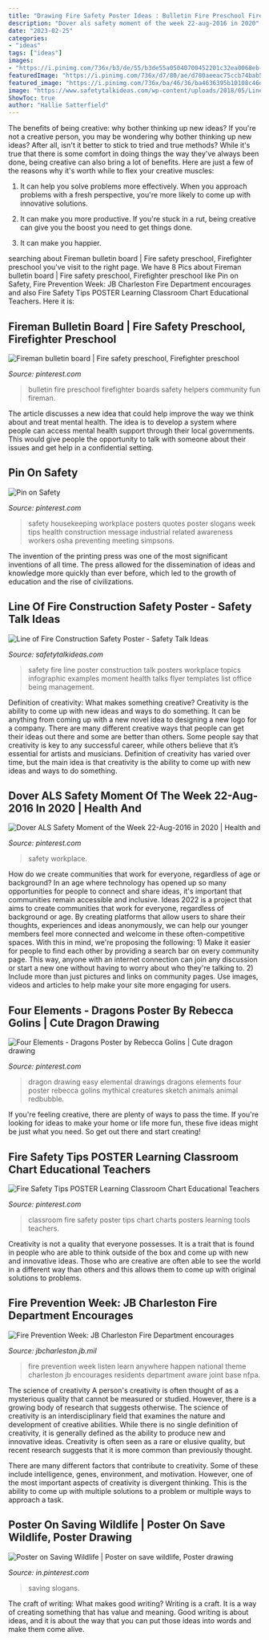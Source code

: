 ```yaml
---
title: "Drawing Fire Safety Poster Ideas : Bulletin Fire Preschool Firefighter Boards Safety Helpers Community Fun Fireman"
description: "Dover als safety moment of the week 22-aug-2016 in 2020"
date: "2023-02-25"
categories:
- "ideas"
tags: ["ideas"]
images:
- "https://i.pinimg.com/736x/b3/de/55/b3de55a05040700452201c32ea0068eb--art-portfolio-wildlife.jpg"
featuredImage: "https://i.pinimg.com/736x/d7/80/ae/d780aeeac75ccb74bab554e36a4a9868--toddler-fun-bulletin-boards.jpg"
featured_image: "https://i.pinimg.com/736x/ba/46/36/ba4636395b10108c46d3fd51c61f8323.jpg"
image: "https://www.safetytalkideas.com/wp-content/uploads/2018/05/Line-of-Fire-Construction-Safety-Poster.jpg"
ShowToc: true
author: "Hallie Satterfield"
---
```



The benefits of being creative: why bother thinking up new ideas?
If you're not a creative person, you may be wondering why bother thinking up new ideas? After all, isn't it better to stick to tried and true methods? While it's true that there is some comfort in doing things the way they've always been done, being creative can also bring a lot of benefits. Here are just a few of the reasons why it's worth while to flex your creative muscles:
1. It can help you solve problems more effectively. When you approach problems with a fresh perspective, you're more likely to come up with innovative solutions.

2. It can make you more productive. If you're stuck in a rut, being creative can give you the boost you need to get things done.

3. It can make you happier.

	

		
searching about Fireman bulletin board | Fire safety preschool, Firefighter preschool you've visit to the right page. We have 8 Pics about Fireman bulletin board | Fire safety preschool, Firefighter preschool like Pin on Safety, Fire Prevention Week: JB Charleston Fire Department encourages and also Fire Safety Tips POSTER Learning Classroom Chart Educational Teachers. Here it is:
		
    
## Fireman Bulletin Board | Fire Safety Preschool, Firefighter Preschool

<img loading=lazy src="https://i.pinimg.com/736x/d7/80/ae/d780aeeac75ccb74bab554e36a4a9868--toddler-fun-bulletin-boards.jpg" onerror="this.onerror=null;this.src='https://tse3.mm.bing.net/th?id=OIP.CqbdMWVFolKqvTQflXb5xAEsDh&amp;pid=15.1';" alt="Fireman bulletin board | Fire safety preschool, Firefighter preschool">

_Source: pinterest.com_

>bulletin fire preschool firefighter boards safety helpers community fun fireman. 

	

The article discusses a new idea that could help improve the way we think about and treat mental health. The idea is to develop a system where people can access mental health support through their local governments. This would give people the opportunity to talk with someone about their issues and get help in a confidential setting.

    
## Pin On Safety

<img loading=lazy src="https://i.pinimg.com/736x/42/89/90/4289909374216eb445e844fec7f243c0--safety-quotes-safety-posters.jpg" onerror="this.onerror=null;this.src='https://tse1.mm.bing.net/th?id=OIP.jt9IOb12mln-wbYmFed0egHaKa&amp;pid=15.1';" alt="Pin on Safety">

_Source: pinterest.com_

>safety housekeeping workplace posters quotes poster slogans week tips health construction message industrial related awareness workers osha preventing meeting simpsons. 

	

The invention of the printing press was one of the most significant inventions of all time. The press allowed for the dissemination of ideas and knowledge more quickly than ever before, which led to the growth of education and the rise of civilizations.

    
## Line Of Fire Construction Safety Poster - Safety Talk Ideas

<img loading=lazy src="https://www.safetytalkideas.com/wp-content/uploads/2018/05/Line-of-Fire-Construction-Safety-Poster.jpg" onerror="this.onerror=null;this.src='https://tse2.mm.bing.net/th?id=OIP.bSToeWSCAjd9OQGUtHBu3AHaJ4&amp;pid=15.1';" alt="Line of Fire Construction Safety Poster - Safety Talk Ideas">

_Source: safetytalkideas.com_

>safety fire line poster construction talk posters workplace topics infographic examples moment health talks flyer templates list office being management. 

	

Definition of creativity: What makes something creative?
Creativity is the ability to come up with new ideas and ways to do something. It can be anything from coming up with a new novel idea to designing a new logo for a company. There are many different creative ways that people can get their ideas out there and some are better than others. Some people say that creativity is key to any successful career, while others believe that it’s essential for artists and musicians. Definition of creativity has varied over time, but the main idea is that creativity is the ability to come up with new ideas and ways to do something.

    
## Dover ALS Safety Moment Of The Week 22-Aug-2016 In 2020 | Health And

<img loading=lazy src="https://i.pinimg.com/originals/da/3c/9c/da3c9c4b6a4f105a68467537bc5a797b.jpg" onerror="this.onerror=null;this.src='https://tse4.mm.bing.net/th?id=OIP.klP5FxrvANjFCjl29ML6vwHaJ4&amp;pid=15.1';" alt="Dover ALS Safety Moment of the Week 22-Aug-2016 in 2020 | Health and">

_Source: pinterest.com_

>safety workplace. 

	

How do we create communities that work for everyone, regardless of age or background?
In an age where technology has opened up so many opportunities for people to connect and share ideas, it's important that communities remain accessible and inclusive. Ideas 2022 is a project that aims to create communities that work for everyone, regardless of background or age. By creating platforms that allow users to share their thoughts, experiences and ideas anonymously, we can help our younger members feel more connected and welcome in these often-competitive spaces. With this in mind, we're proposing the following: 1) Make it easier for people to find each other by providing a search bar on every community page. This way, anyone with an internet connection can join any discussion or start a new one without having to worry about who they're talking to. 2) Include more than just pictures and links on community pages. Use images, videos and articles to help make your site more engaging for users.

    
## Four Elements - Dragons Poster By Rebecca Golins | Cute Dragon Drawing

<img loading=lazy src="https://i.pinimg.com/736x/ba/46/36/ba4636395b10108c46d3fd51c61f8323.jpg" onerror="this.onerror=null;this.src='https://tse4.mm.bing.net/th?id=OIP.gDrh5d4k_X4F8ovD-AL0sAAAAA&amp;pid=15.1';" alt="Four Elements - Dragons Poster by Rebecca Golins | Cute dragon drawing">

_Source: pinterest.com_

>dragon drawing easy elemental drawings dragons elements four poster rebecca golins mythical creatures sketch animals animal redbubble. 

	

If you're feeling creative, there are plenty of ways to pass the time. If you're looking for ideas to make your home or life more fun, these five ideas might be just what you need. So get out there and start creating!

    
## Fire Safety Tips POSTER Learning Classroom Chart Educational Teachers

<img loading=lazy src="https://i.pinimg.com/736x/de/92/47/de92478ce2f07956effa6665e207e092--classroom-charts-classroom-posters.jpg" onerror="this.onerror=null;this.src='https://tse2.mm.bing.net/th?id=OIP.PHqfQSv_TLgTczObNCil0AHaJQ&amp;pid=15.1';" alt="Fire Safety Tips POSTER Learning Classroom Chart Educational Teachers">

_Source: pinterest.com_

>classroom fire safety poster tips chart charts posters learning tools teachers. 

	

Creativity is not a quality that everyone possesses. It is a trait that is found in people who are able to think outside of the box and come up with new and innovative ideas. Those who are creative are often able to see the world in a different way than others and this allows them to come up with original solutions to problems.

    
## Fire Prevention Week: JB Charleston Fire Department Encourages

<img loading=lazy src="https://media.defense.gov/2018/Sep/25/2002044579/-1/-1/0/180925-F-OI210-0002.JPG" onerror="this.onerror=null;this.src='https://tse1.mm.bing.net/th?id=OIP.gnXAZ4eafwWdyLNntmgBTAHaKS&amp;pid=15.1';" alt="Fire Prevention Week: JB Charleston Fire Department encourages">

_Source: jbcharleston.jb.mil_

>fire prevention week listen learn anywhere happen national theme charleston jb encourages residents department aware joint base nfpa. 

	

The science of creativity
A person's creativity is often thought of as a mysterious quality that cannot be measured or studied. However, there is a growing body of research that suggests otherwise. The science of creativity is an interdisciplinary field that examines the nature and development of creative abilities.
While there is no single definition of creativity, it is generally defined as the ability to produce new and innovative ideas. Creativity is often seen as a rare or elusive quality, but recent research suggests that it is more common than previously thought.

There are many different factors that contribute to creativity. Some of these include intelligence, genes, environment, and motivation. However, one of the most important aspects of creativity is divergent thinking. This is the ability to come up with multiple solutions to a problem or multiple ways to approach a task.

    
## Poster On Saving Wildlife | Poster On Save Wildlife, Poster Drawing

<img loading=lazy src="https://i.pinimg.com/736x/b3/de/55/b3de55a05040700452201c32ea0068eb--art-portfolio-wildlife.jpg" onerror="this.onerror=null;this.src='https://tse4.mm.bing.net/th?id=OIP.fBlAWGsNmzCGOU0XjPdFkwHaJ5&amp;pid=15.1';" alt="Poster on Saving Wildlife | Poster on save wildlife, Poster drawing">

_Source: in.pinterest.com_

>saving slogans. 

	

The craft of writing: What makes good writing?
Writing is a craft. It is a way of creating something that has value and meaning. Good writing is about ideas, and it is about the way that you can put those ideas into words and make them come alive.

